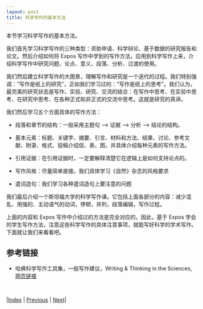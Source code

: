 ```yaml
---
layout: post
title: 科学写作的基本方法
---
```


本节学习科学写作的基本方法。

我们首先学习科学写作的三种类型：资助申请、科学辩论、基于数据的研究报告和论文。然后介绍如何将 Expos 写作中学到的写作方法，应用到科学写作上来，介绍科学写作中研究问题、论点、意义、段落、分析、过渡的使用。

我们然后建立科学写作的大图景，理解写作和研究是一个迭代的过程。我们特别强调：“写作是纸上的研究”，正如我们学习过的：“写作是纸上的思考”。我们认为，最完美的研究状态是写作、实验、研究、交流的结合：在写作中思考、在实验中思考、在研究中思考、在各种正式和非正式的交流中思考。这就是研究的真谛。

我们然后学习五个方面具体的写作方法：

- 段落和章节的结构：一般采用主题句 —> 证据 —> 分析 —> 结论的结构。

- 基本元素：标题、关键字、摘要、引言、材料和方法、结果、讨论、参考文献、附录、格式、投稿介绍信、表、图，并具体介绍每种元素的写作方法。

- 引用证据：在引用证据时，一定要解释清楚它在逻辑上是如何支持论点的。

- 写作风格：尽量简单直接。我们具体学习《自然》杂志的风格要求

- 遣词造句：我们学习各种遣词造句上要注意的问题

我们最后介绍一个斯坦福大学的科学写作课。它包括上面各部分的内容：减少混乱、用强的、主动语气的动词，停顿，并列，段落编辑，写作过程。

上面的内容和 Expos 写作中介绍过的方法是完全对应的，因此，基于 Expos 学会的学生写作方法，注意这些科学写作的具体注意事项，就能写好科学的学术写作。下面就让我们来看看吧。

## 参考链接

- 哈佛科学写作工具集，一般写作建议，Writing & Thinking in the Sciences, [网页链接](https://www.sciencewrites.org/)

<br/>

|[Index](../) | [Previous](0-1-science) | [Next](2-1-type-expos)|
